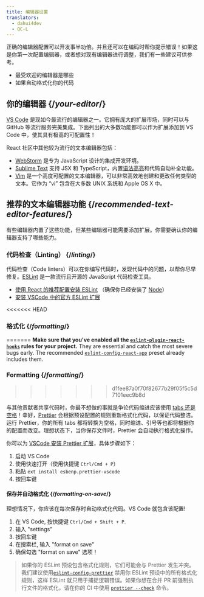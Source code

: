 ```yaml
---
title: 编辑器设置
translators:
  - dahui4dev
  - QC-L
---
```


<Intro>

正确的编辑器配置可以开发事半功倍。并且还可以在编码时帮你提示错误！如果这是你第一次配置编辑器，或者想对现有编辑器进行调整，我们有一些建议可供参考。

</Intro>

<YouWillLearn>

* 最受欢迎的编辑器是哪些
* 如果自动格式化你的代码

</YouWillLearn>

## 你的编辑器 {/*your-editor*/}

[VS Code](https://code.visualstudio.com/) 是现如今最流行的编辑器之一。它拥有庞大的扩展市场，同时可以与 GitHub 等流行服务完美集成。下面列出的大多数功能都可以作为扩展添加到 VS Code 中，使其具有极高的可配置性！

React 社区中其他较为流行的文本编辑器包括：

* [WebStorm](https://www.jetbrains.com/webstorm/) 是专为 JavaScript 设计的集成开发环境。
* [Sublime Text](https://www.sublimetext.com/) 支持 JSX 和 TypeScript，内置[语法高亮](https://stackoverflow.com/a/70960574/458193)和代码自动补全功能。
* [Vim](https://www.vim.org/) 是一个高度可配置的文本编辑器，可以非常高效地创建和更改任何类型的文本。它作为 “vi” 包含在大多数 UNIX 系统和 Apple OS X 中。

## 推荐的文本编辑器功能 {/*recommended-text-editor-features*/}

有些编辑器内置了这些功能，但某些编辑器可能需要添加扩展。你需要确认你的编辑器支持了哪些能力。

### 代码检查（Linting） {/*linting*/}

代码检查（Code linters）可以在你编写代码时，发现代码中的问题，以帮你尽早修复。[ESLint](https://eslint.org/) 是一款流行且开源的 JavaScript 代码检查工具。

* [使用 React 的推荐配置安装 ESLint](https://www.npmjs.com/package/eslint-config-react-app) （确保你已经安装了 [Node](https://nodejs.org/en/download/current/)）
* [安装 VSCode 中的官方 ESLint 扩展](https://marketplace.visualstudio.com/items?itemName=dbaeumer.vscode-eslint)

<<<<<<< HEAD
### 格式化 {/*formatting*/}
=======
**Make sure that you've enabled all the [`eslint-plugin-react-hooks`](https://www.npmjs.com/package/eslint-plugin-react-hooks) rules for your project.** They are essential and catch the most severe bugs early. The recommended [`eslint-config-react-app`](https://www.npmjs.com/package/eslint-config-react-app) preset already includes them.

### Formatting {/*formatting*/}
>>>>>>> d1fee87a0f70f82677b29f05f5c5d7101eec9b8d

与其他贡献者共享代码时，你最不想做的事就是争论代码缩进应该使用 [tabs 还是空格](https://www.google.com/search?q=tabs+vs+spaces)！幸好，[Prettier](https://prettier.io/) 会根据预设配置的规则重新格式化代码，以保证代码整洁。运行 Prettier，你的所有 tabs 都将转换为空格，同时缩进、引号等也都将根据你的配置而改变。理想状态下，当你保存文件时，Prettier 会自动执行格式化操作。

你可以为 [VSCode 安装 Prettier 扩展](https://marketplace.visualstudio.com/items?itemName=esbenp.prettier-vscode)，具体步骤如下：

1. 启动 VS Code
2. 使用快速打开（使用快捷键 `Ctrl/Cmd + P`）
3. 粘贴 `ext install esbenp.prettier-vscode`
4. 按回车键

#### 保存并自动格式化 {/*formatting-on-save*/}

理想情况下，你应该在每次保存时自动格式化代码。VS Code 就包含该配置!

1. 在 VS Code, 按快捷键 `Ctrl/Cmd + Shift + P`.
2. 输入 "settings"
3. 按回车键
4. 在搜索栏, 输入 "format on save"
5. 确保勾选 "format on save" 选项！

> 如果你的 ESLint 预设包含格式化规则，它们可能会与 Prettier 发生冲突。我们建议使用[`eslint-config-prettier`](https://github.com/prettier/eslint-config-prettier) 禁用你 ESLint 预设中的所有格式化规则，这样 ESLint 就只用于捕捉逻辑错误。如果你想在合并 PR 前强制执行文件的格式化，请在你的 CI 中使用 [`prettier --check`](https://prettier.io/docs/en/cli.html#--check) 命令。
